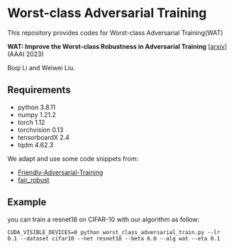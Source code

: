 # Worst-class Adversarial Training
This repository provides codes for Worst-class Adversarial Training(WAT) 

**WAT: Improve the Worst-class Robustness in Adversarial Training** [[arxiv](https://arxiv.org/abs/2302.04025)] (AAAI 2023)

Boqi Li and Weiwei Liu.

## Requirements
- python 3.8.11
- numpy 1.21.2
- torch 1.12
- torchvision 0.13
- tensorboardX 2.4
- tqdm 4.62.3

We adapt and use some code snippets from:
- [Friendly-Adversarial-Training](https://github.com/zjfheart/Friendly-Adversarial-Training)
- [fair_robust](https://github.com/hannxu123/fair_robust)

## Example
you can train a resnet18 on CIFAR-10 with our algorithm as follow:

    CUDA_VISIBLE_DEVICES=0 python worst_class_adversarial_train.py --lr 0.1 --dataset cifar10 --net resnet18 --beta 6.0 --alg wat --eta 0.1

